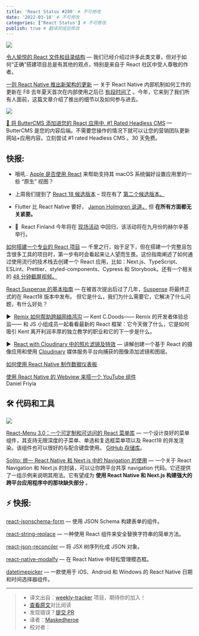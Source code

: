 ```yaml
---
title: 'React Status #280' # 不可修改
date: '2022-03-18' # 不可修改
categories: ['React Status'] # 不可修改
publish: true # 翻译完成后修改
---
```


[![](https://res.cloudinary.com/cpress/image/upload/w_1280,e_sharpen:60/v1647446598/iwfikud5skbmjt6pecw8.jpg)](https://react.statuscode.com/link/121000/web)

<!--以上是预览信息，图片一张或限制百字左右，前者优先，全文请使用二级及以下标题-->
<!-- more -->

[令人愉悦的 React 文件和目录结构](https://react.statuscode.com/link/121000/web "www.joshwcomeau.com") — 我们已经介绍过许多此类文章，但对于如何“正确”搭建项目总是有其他的观点，特别是来自于 React 社区中受人尊敬的作者。

[一则 React Native 推出新架构的更新](https://react.statuscode.com/link/120993/web "reactnative.dev") — 关于 React Native 内部机制如何工作的更新在 FB 去年夏天首次在内部使用之后已 [有段时间了](https://react.statuscode.com/link/120994/web) 。今年，它来到了我们所有人面前，这篇文章介绍了推出的细节以及如何参与进去。

[![](https://copm.s3.amazonaws.com/d52404e9.png)](https://react.statuscode.com/link/120995/web)

[🧈 将 ButterCMS 添加进您的 React 应用中. #1 Rated Headless CMS](https://react.statuscode.com/link/120995/web "buttercms.com") — ButterCMS 是您的内容后端。不需要您操作的情况下就可以让您的营销团队更新网站+应用内容。立刻尝试 #1 rated Headless CMS 。30 天免费。

## **快报:**

*  哦吼.. [Apple 是否使用 React](https://react.statuscode.com/link/121019/web) 来帮助支持其 macOS 系统偏好设置应用里的一些 “原生” 视图？
    
*   上周我们提到了 [React 18 候选版本](https://react.statuscode.com/link/120996/web) – 现在有了 [第二个候选版本。](https://react.statuscode.com/link/120997/web)
    
*   Flutter 比 React Native 要好， [Jamon Holmgren 说道，](https://react.statuscode.com/link/120998/web) 但 **在所有方面都无关紧要。**
    
*   📅  React Finland 今年将在 [现场活动](https://react.statuscode.com/link/120999/web) 中回归，该活动将在九月份的赫尔辛基举行。
    

[如何搭建一个专业的 React 项目](https://react.statuscode.com/link/120991/web "profy.dev") — 千里之行，始于足下，但在搭建一个完整且包含很多工具的项目时，第一步有时会看起来让人望而生畏。这份指南阐述了如何通过使用流行的技术栈去创建一个 React 应用，比如：Next.js、TypeScript、ESLint、Prettier、styled-components、Cypress 和 Storybook。还有一个相关的 [48 分钟截屏视频。](https://react.statuscode.com/link/120992/web)

[React Suspense 的基本指南](https://react.statuscode.com/link/121001/web "www.chakshunyu.com") — 在被首次提出后过了几年，[Suspense](https://react.statuscode.com/link/121002/web) 将最终正式的在 React18 版本中发布。 但它是什么，我们为什么需要它，它解决了什么问题，有什么好处？

▶  [Remix 如何帮助跨越网络鸿沟](https://react.statuscode.com/link/121007/web "changelog.com") — Kent C.Doods—— Remix 的开发者体验总监—— 和 JS 小组成员一起看看最新的 React 框架：它今天做了什么，它是如何吸引 Kent 离开利润丰厚的独立教学的职业和它的下一步是什么。

▶  [React with Cloudinary 中的照片滤镜及特效](https://react.statuscode.com/link/121008/web "www.youtube.com") — 讲解创建一个基于 React 的摄像应用和使用 [Cloudinary](https://react.statuscode.com/link/121009/web) 媒体服务平台向捕获的图像添加滤镜和图层。

[如何使用 React Native 制作数据仪表板](https://react.statuscode.com/link/121010/web "www.influxdata.com")

[使用 React Native 的 Webview 来搭一个 YouTube 组件](https://react.statuscode.com/link/121011/web)  
Daniel Friyia

## 🛠 代码和工具

[![](https://res.cloudinary.com/cpress/image/upload/w_1280,e_sharpen:60/vkeeo2fqs1fyqezpelao.jpg)](https://react.statuscode.com/link/121012/web)

[React-Menu 3.0：一个可定制和可访问的 React 菜单库](https://react.statuscode.com/link/121012/web "szhsin.github.io") — 一个设计良好的菜单组件，其支持无限深度的子菜单、单选和复选框菜单项以及 React18 的并发渲染。该组件也可以很好的与配合键盘使用。 [GitHub 存储库](https://react.statuscode.com/link/121013/web)。

[Solito: 统一 React Native 和 Next.js 中的 Navigation 的使用](https://react.statuscode.com/link/121014/web "solito.dev") — 一个关于 React Navigation 和 Next.js 的封装，可以让你跨平台共享 navigation 代码。它还提供了一组示例来说明其用法。它有望成为 **使用 React Native 和 Next.js 构建强大的跨平台应用程序中的那块缺失部分** 。

## ⚡️ 快报:

[react-jsonschema-form](https://react.statuscode.com/link/121020/web) — 使用 JSON Schema 构建表单的组件。

[react-string-replace](https://react.statuscode.com/link/121015/web) — 一种使用 React 组件来安全替换字符串的简单方法。

[react-json-reconciler](https://react.statuscode.com/link/121016/web) — 将 JSX 树序列化成 JSON 对象。

[react-native-modalfy](https://react.statuscode.com/link/121017/web) — 在 React Native 中轻松管理模态框。

[datetimepicker](https://react.statuscode.com/link/121018/web) — 一款使用于 iOS、Android 和 Windows 的 React Native 日期和时间选择器组件。

---
> * 译文出自：[weekly-tracker](https://github.com/FEDarling/weekly-tracker) 项目，期待你的加入！
> * [查看原文](https://react.statuscode.com/issues/280)对比阅读
> * 发现错误？[提交 PR](https://github.com/FEDarling/weekly-tracker/blob/main/weeklys/react_status/280)
> * 译者：[Maskedheroe](https://github.com/Maskedheroe)
> * 校对者：
